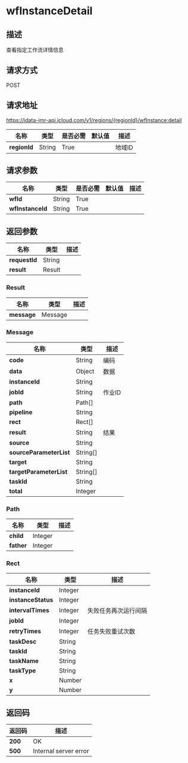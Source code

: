 # wfInstanceDetail


## 描述
查看指定工作流详情信息

## 请求方式
POST

## 请求地址
https://idata-jmr-api.jcloud.com/v1/regions/{regionId}/wfInstance:detail

|名称|类型|是否必需|默认值|描述|
|---|---|---|---|---|
|**regionId**|String|True| |地域ID|

## 请求参数
|名称|类型|是否必需|默认值|描述|
|---|---|---|---|---|
|**wfId**|String|True| | |
|**wfInstanceId**|String|True| | |


## 返回参数
|名称|类型|描述|
|---|---|---|
|**requestId**|String| |
|**result**|Result| |


### Result
|名称|类型|描述|
|---|---|---|
|**message**|Message| |
### Message
|名称|类型|描述|
|---|---|---|
|**code**|String|编码|
|**data**|Object|数据|
|**instanceId**|String| |
|**jobId**|String|作业ID|
|**path**|Path[]| |
|**pipeline**|String| |
|**rect**|Rect[]| |
|**result**|String|结果|
|**source**|String| |
|**sourceParameterList**|String[]| |
|**target**|String| |
|**targetParameterList**|String[]| |
|**taskId**|String| |
|**total**|Integer| |
### Path
|名称|类型|描述|
|---|---|---|
|**child**|Integer| |
|**father**|Integer| |
### Rect
|名称|类型|描述|
|---|---|---|
|**instanceId**|Integer| |
|**instanceStatus**|Integer| |
|**intervalTimes**|Integer|失败任务再次运行间隔|
|**jobId**|Integer| |
|**retryTimes**|Integer|任务失败重试次数|
|**taskDesc**|String| |
|**taskId**|String| |
|**taskName**|String| |
|**taskType**|String| |
|**x**|Number| |
|**y**|Number| |

## 返回码
|返回码|描述|
|---|---|
|**200**|OK|
|**500**|Internal server error|
